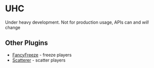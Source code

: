 UHC
===

Under heavy development. Not for production usage, APIs can and *will* change

## Other Plugins

- [FancyFreeze](https://github.com/Eluinhost/FancyFreeze/releases) - freeze players
- [Scatterer](https://github.com/Eluinhost/Scatterer/releases) - scatter players